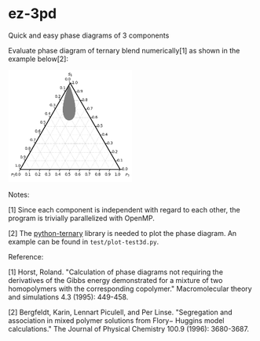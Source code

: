 # ez-3pd
Quick and easy phase diagrams of 3 components

Evaluate phase diagram of ternary blend numerically[1] as shown in the example below[2]:

<img src="test/test3d.png" width="50%"/>

Notes:

[1] Since each component is independent with regard to each other, the program is trivially parallelized with OpenMP.

[2] The [python-ternary](https://github.com/marcharper/python-ternary) library is needed to plot the phase diagram. An example can be found in `test/plot-test3d.py`.

Reference:

[1] Horst, Roland. "Calculation of phase diagrams not requiring the derivatives of the Gibbs energy demonstrated for a mixture of two homopolymers with the corresponding copolymer." Macromolecular theory and simulations 4.3 (1995): 449-458.

[2] Bergfeldt, Karin, Lennart Piculell, and Per Linse. "Segregation and association in mixed polymer solutions from Flory− Huggins model calculations." The Journal of Physical Chemistry 100.9 (1996): 3680-3687.
